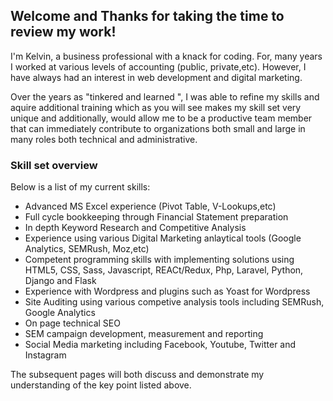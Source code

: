  ## Welcome and Thanks for taking the time to review my work! 

I'm Kelvin, a business professional with a knack for coding. For, many years I worked at various levels of accounting (public, private,etc). However, I have always had an interest in web development and digital marketing.

Over the years as "tinkered and learned ", I was able to refine my skills and aquire additional training which as you will see makes my skill set very unique and additionally, would allow me to be a productive team member that can immediately contribute to organizations both small and large in many roles both technical and administrative.
 
 ### Skill set overview

Below is a list of my current skills:

- Advanced MS Excel experience (Pivot Table, V-Lookups,etc)
- Full cycle bookkeeping through Financial Statement preparation
- In depth Keyword Research and Competitive Analysis
- Experience using various Digital Marketing anlaytical tools (Google Analytics, SEMRush, Moz,etc)
- Competent programming skills with implementing solutions using HTML5, CSS, Sass, Javascript, REACt/Redux, Php, Laravel, Python, Django and Flask
- Experience with Wordpress and plugins such as Yoast for Wordpress
- Site Auditing using various competive analysis tools including SEMRush, Google Analytics
- On page technical SEO
- SEM campaign development, measurement and reporting
- Social Media marketing including Facebook, Youtube, Twitter and Instagram


The subsequent pages will both discuss and demonstrate my understanding of the key point listed above.
